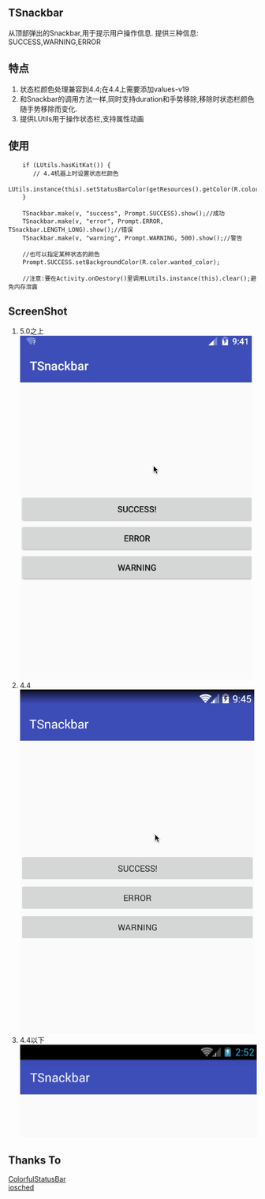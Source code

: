 ## TSnackbar
从顶部弹出的Snackbar,用于提示用户操作信息.
提供三种信息: SUCCESS,WARNING,ERROR


## 特点
1. 状态栏颜色处理兼容到4.4;在4.4上需要添加values-v19
2. 和Snackbar的调用方法一样,同时支持duration和手势移除,移除时状态栏颜色随手势移除而变化.
3. 提供LUtils用于操作状态栏,支持属性动画

## 使用
```
    if (LUtils.hasKitKat()) {
       // 4.4机器上时设置状态栏颜色
       LUtils.instance(this).setStatusBarColor(getResources().getColor(R.color.colorPrimaryDark));
    }
    
    TSnackbar.make(v, "success", Prompt.SUCCESS).show();//成功
    TSnackbar.make(v, "error", Prompt.ERROR, TSnackbar.LENGTH_LONG).show();//错误
    TSnackbar.make(v, "warning", Prompt.WARNING, 500).show();//警告
    
    //也可以指定某种状态的颜色
    Prompt.SUCCESS.setBackgroundColor(R.color.wanted_color);
    
    //注意:要在Activity.onDestory()里调用LUtils.instance(this).clear();避免内存泄露
```


## ScreenShot
1. 5.0之上<br>
![TSnackbar](images/TSnackbarL.gif "5.0 sample")
2. 4.4<br>
![TSnackbar](images/TSnackbarK.gif "4.4 sample")
3. 4.4以下<br>
![TSnackbar](images/TSnackbar.gif "4.4 sample")

## Thanks To
<a href="https://github.com/hongyangAndroid/ColorfulStatusBar" target="_blank">ColorfulStatusBar</a>
<br>
<a href="https://github.com/google/iosched" target="_blank">iosched</a>
